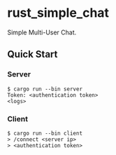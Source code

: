 # rust_simple_chat

Simple Multi-User Chat.

## Quick Start

### Server

```console
$ cargo run --bin server
Token: <authentication token>
<logs>
```

### Client

```console
$ cargo run --bin client
> /connect <server ip>
> <authentication token>
```
